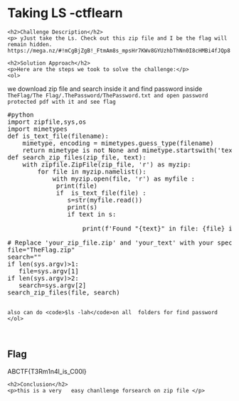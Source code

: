 
<!DOCTYPE html>
<html>

<body>
    <h1>Taking LS -ctflearn</h1>

    <h2>Challenge Description</h2>
    <p> yJust take the Ls. Check out this zip file and I be the flag will remain hidden. https://mega.nz/#!mCgBjZgB!_FtmAm8s_mpsHr7KWv8GYUzhbThNn0I8cHMBi4fJQp8
 
</p>
 
    <h2>Solution Approach</h2>
    <p>Here are the steps we took to solve the challenge:</p>
    <ol>
we download zip file and search inside it and find password inside
<code>
TheFlag/The Flag/.ThePassword/ThePassword.txt
and open password protected pdf  with it and see flag
</code>
<pre>
#python
import zipfile,sys,os
import mimetypes
def is_text_file(filename):
    mimetype, encoding = mimetypes.guess_type(filename)
    return mimetype is not None and mimetype.startswith('text')
def search_zip_files(zip_file, text):
    with zipfile.ZipFile(zip_file, 'r') as myzip:
        for file in myzip.namelist():
            with myzip.open(file, 'r') as myfile :
             print(file)
             if  is_text_file(file) :
                s=str(myfile.read())
                print(s)
                if text in s:
         
                    print(f'Found "{text}" in file: {file} inside {zip_file}')

# Replace 'your_zip_file.zip' and 'your_text' with your specific zip file and text
file="TheFlag.zip"
search=""
if len(sys.argv)>1:
   file=sys.argv[1]
if len(sys.argv)>2:
   search=sys.argv[2]
search_zip_files(file, search)

</pre>
       
    also can do <code>$ls -lah</code>on all  folders for find password
    </ol>
<br>
    <h2>Flag</h2>
    <p class="flag">ABCTF{T3Rm1n4l_is_C00l}
</p>

    <h2>Conclusion</h2>
    <p>this is a very   easy chanllenge forsearch on zip file </p>
</body>
</html>


